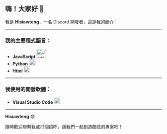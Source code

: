 ## 嗨！大家好 👋  
我是 **Hisiawteng**，一名 Discord 開發者，這是我的簡介：

---

### 我的主要程式語言：

- **JavaScript** <img src="https://cdn.jsdelivr.net/gh/devicons/devicon/icons/javascript/javascript-original.svg" height="30" alt="JavaScript" />  
- **Python** <img src="https://cdn.jsdelivr.net/gh/devicons/devicon/icons/python/python-original.svg" height="20" alt="Python" />
- **Html** <img src="https://cdn.jsdelivr.net/gh/devicons/devicon@latest/icons/html5/html5-original-wordmark.svg" height="20" alt="Html"/>
---

### 我使用的開發軟體：
- **Visual Studio Code** <img src="https://cdn.jsdelivr.net/gh/devicons/devicon/icons/vscode/vscode-original.svg" height="20" alt="VS Code" />  
---


**Hisiawteng** 😎

隨時歡迎聯繫我或打個招呼，讓我們一起創造酷炫的專案吧！
